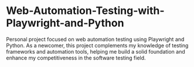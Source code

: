 # Web-Automation-Testing-with-Playwright-and-Python
Personal project focused on web automation testing using Playwright and Python. As a newcomer, this project complements my knowledge of testing frameworks and automation tools, helping me build a solid foundation and enhance my competitiveness in the software testing field.
